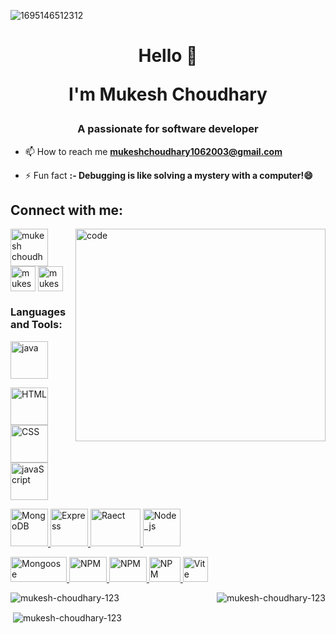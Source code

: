 
![1695146512312](https://github.com/Mukesh-Choudhary-123/Mukesh-Choudhary-123/assets/118448246/0aed1966-8f1d-4eef-806e-0780641f9cf4)


<h1 align="center">Hello 👋 <p>I'm Mukesh Choudhary</p></h1>
<h3 align="center">A passionate for software developer</h3>

- 📫 How to reach me **mukeshchoudhary1062003@gmail.com**

- ⚡ Fun fact **:- Debugging is like solving a mystery with a computer!😄**



<h2 align="left">Connect with me:</h2>

 <img align="right" alt="code" src="https://media.tenor.com/YNqsJbmb_yMAAAAd/coding.gif" width="400" height="340" >

<p align="left">
<a href="https://www.linkedin.com/in/mukesh-choudhary-ba4664256/" target="blank"><img align="center" src="https://img.icons8.com/?size=1x&id=xuvGCOXi8Wyg&format=png" alt="mukesh choudhary" height="60" width="60" /></a>
<a href="https://www.leetcode.com/mukesh_choudhary32" target="blank"><img align="center" src="https://img.icons8.com/?size=1x&id=rYBVqyU1tdKG&format=png" alt="mukesh_choudhary32" height="40" width="40" /></a>
<a href="https://auth.geeksforgeeks.org/user/mukeshchoudhyi9r" target="blank"><img align="center" src="https://img.icons8.com/?size=1x&id=AbQBhN9v62Ob&format=png" alt="mukeshchoudhyi9r" height="40" width="40" /></a>
</p>

<h3 align="left">Languages and Tools:</h3>
<p align="left">  
<a href="https://www.java.com" target="_blank" rel="noreferrer"> <img src="https://img.icons8.com/?size=1x&id=GPfHz0SM85FX&format=gif" alt="java" width="60" height="60"/> </a> 
  
<a href="https://developer.mozilla.org/en-US/docs/Web/HTML" target="_blank" rel="noreferrer"> <img src="https://upload.wikimedia.org/wikipedia/commons/thumb/6/61/HTML5_logo_and_wordmark.svg/800px-HTML5_logo_and_wordmark.svg.png" alt="HTML" width="60" height="60"/></a>  <a href="https://developer.mozilla.org/en-US/docs/Web/CSS" target="_blank" rel="noreferrer"> <img src="https://upload.wikimedia.org/wikipedia/commons/d/d5/CSS3_logo_and_wordmark.svg" alt="CSS" width="60" height="60"/> </a>   <a href="https://developer.mozilla.org/en-US/docs/Web/JavaScript" target="_blank" rel="noreferrer"> <img src="https://upload.wikimedia.org/wikipedia/commons/b/ba/Javascript_badge.svg" alt="javaScript" width="60" height="60"/> </a>

 <a href="https://www.mongodb.com/" target="_blank" rel="noreferrer"> <img src="https://repvue.imgix.net/a9yxc48y3ay5dm2udzwizc2bdyph?auto=format&fit=max&w=384&q=100" alt="MongoDB" width="60" height="60"/> </a>   <a href="https://expressjs.com/en/starter/hello-world.html" target="_blank" rel="noreferrer"> <img src="https://adware-technologies.s3.amazonaws.com/uploads/technology/thumbnail/20/express-js.png" alt="Express" width="60" height="60"/> </a>   <a href="https://react.dev/learn" target="_blank" rel="noreferrer"> <img src="https://bilginc.com/editorFiles/3147aa77.png" alt="Raect" width="80" height="60"/> </a>   <a href="https://nodejs.org/en/learn/getting-started/introduction-to-nodejs" target="_blank" rel="noreferrer"> <img src="https://upload.wikimedia.org/wikipedia/commons/d/d9/Node.js_logo.svg" alt="Node_js" width="60" height="60"/> </a>

 <a href="https://mongoosejs.com/docs/" target="_blank" rel="noreferrer"> <img src="https://miro.medium.com/v2/resize:fit:1400/format:webp/1*acfAKaDI7uv5GyFnJmiPhA.png" alt="Mongoose" width="90" height="40"/> </a>   <a href="https://www.npmjs.com/" target="_blank" rel="noreferrer"> <img src="https://upload.wikimedia.org/wikipedia/commons/d/db/Npm-logo.svg" alt="NPM" width="60" height="40"/> </a>  <a href="https://ejs.co/" target="_blank" rel="noreferrer"> <img src="https://miro.medium.com/v2/resize:fit:1400/format:webp/1*-8c5bXmKhpKg8NRnBMu0zQ.gif" alt="NPM" width="60" height="40"/> </a><a href="https://vscode.dev/" target="_blank" rel="noreferrer"> <img src="https://upload.wikimedia.org/wikipedia/commons/9/9a/Visual_Studio_Code_1.35_icon.svg" alt="NPM" width="50" height="40"/></a><a href="https://vitejs.dev/" target="_blank" rel="noreferrer"> <img src="https://upload.wikimedia.org/wikipedia/commons/f/f1/Vitejs-logo.svg" alt="Vite" width="40" height="40"/> </a>
  
</p>

<p><img align="right" src="https://github-readme-stats.vercel.app/api/top-langs?username=mukesh-choudhary-123&theme=transparent&show_icons=true&locale=en&layout=donut-vertical" alt="mukesh-choudhary-123" /></p>

<p><img align="center" src="https://github-readme-streak-stats.herokuapp.com/?user=mukesh-choudhary-123&theme=tokyonight-duo" alt="mukesh-choudhary-123" /></p>

<p>&nbsp;<img align="center" src="https://github-readme-stats.vercel.app/api?username=mukesh-choudhary-123&theme=transparent&show_icons=true&locale=en" alt="mukesh-choudhary-123" /></p>
